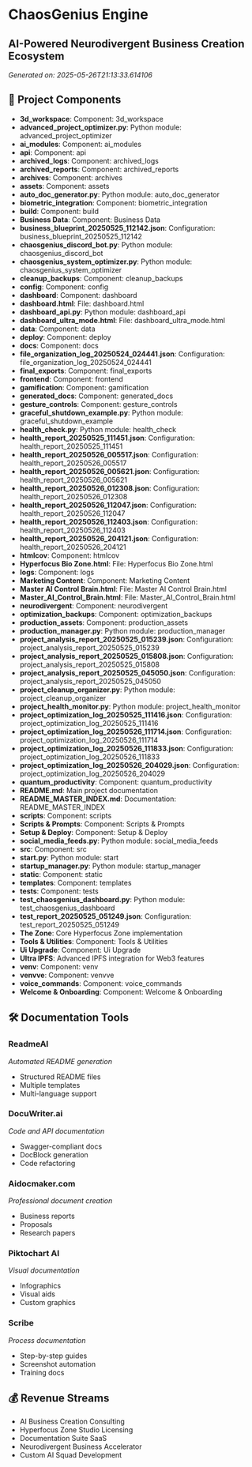 # ChaosGenius Engine
## AI-Powered Neurodivergent Business Creation Ecosystem

*Generated on: 2025-05-26T21:13:33.614106*

## 🎯 Project Components

- **3d_workspace**: Component: 3d_workspace
- **advanced_project_optimizer.py**: Python module: advanced_project_optimizer
- **ai_modules**: Component: ai_modules
- **api**: Component: api
- **archived_logs**: Component: archived_logs
- **archived_reports**: Component: archived_reports
- **archives**: Component: archives
- **assets**: Component: assets
- **auto_doc_generator.py**: Python module: auto_doc_generator
- **biometric_integration**: Component: biometric_integration
- **build**: Component: build
- **Business Data**: Component: Business Data
- **business_blueprint_20250525_112142.json**: Configuration: business_blueprint_20250525_112142
- **chaosgenius_discord_bot.py**: Python module: chaosgenius_discord_bot
- **chaosgenius_system_optimizer.py**: Python module: chaosgenius_system_optimizer
- **cleanup_backups**: Component: cleanup_backups
- **config**: Component: config
- **dashboard**: Component: dashboard
- **dashboard.html**: File: dashboard.html
- **dashboard_api.py**: Python module: dashboard_api
- **dashboard_ultra_mode.html**: File: dashboard_ultra_mode.html
- **data**: Component: data
- **deploy**: Component: deploy
- **docs**: Component: docs
- **file_organization_log_20250524_024441.json**: Configuration: file_organization_log_20250524_024441
- **final_exports**: Component: final_exports
- **frontend**: Component: frontend
- **gamification**: Component: gamification
- **generated_docs**: Component: generated_docs
- **gesture_controls**: Component: gesture_controls
- **graceful_shutdown_example.py**: Python module: graceful_shutdown_example
- **health_check.py**: Python module: health_check
- **health_report_20250525_111451.json**: Configuration: health_report_20250525_111451
- **health_report_20250526_005517.json**: Configuration: health_report_20250526_005517
- **health_report_20250526_005621.json**: Configuration: health_report_20250526_005621
- **health_report_20250526_012308.json**: Configuration: health_report_20250526_012308
- **health_report_20250526_112047.json**: Configuration: health_report_20250526_112047
- **health_report_20250526_112403.json**: Configuration: health_report_20250526_112403
- **health_report_20250526_204121.json**: Configuration: health_report_20250526_204121
- **htmlcov**: Component: htmlcov
- **Hyperfocus Bio Zone.html**: File: Hyperfocus Bio Zone.html
- **logs**: Component: logs
- **Marketing Content**: Component: Marketing Content
- **Master AI Control Brain.html**: File: Master AI Control Brain.html
- **Master_AI_Control_Brain.html**: File: Master_AI_Control_Brain.html
- **neurodivergent**: Component: neurodivergent
- **optimization_backups**: Component: optimization_backups
- **production_assets**: Component: production_assets
- **production_manager.py**: Python module: production_manager
- **project_analysis_report_20250525_015239.json**: Configuration: project_analysis_report_20250525_015239
- **project_analysis_report_20250525_015808.json**: Configuration: project_analysis_report_20250525_015808
- **project_analysis_report_20250525_045050.json**: Configuration: project_analysis_report_20250525_045050
- **project_cleanup_organizer.py**: Python module: project_cleanup_organizer
- **project_health_monitor.py**: Python module: project_health_monitor
- **project_optimization_log_20250525_111416.json**: Configuration: project_optimization_log_20250525_111416
- **project_optimization_log_20250526_111714.json**: Configuration: project_optimization_log_20250526_111714
- **project_optimization_log_20250526_111833.json**: Configuration: project_optimization_log_20250526_111833
- **project_optimization_log_20250526_204029.json**: Configuration: project_optimization_log_20250526_204029
- **quantum_productivity**: Component: quantum_productivity
- **README.md**: Main project documentation
- **README_MASTER_INDEX.md**: Documentation: README_MASTER_INDEX
- **scripts**: Component: scripts
- **Scripts & Prompts**: Component: Scripts & Prompts
- **Setup & Deploy**: Component: Setup & Deploy
- **social_media_feeds.py**: Python module: social_media_feeds
- **src**: Component: src
- **start.py**: Python module: start
- **startup_manager.py**: Python module: startup_manager
- **static**: Component: static
- **templates**: Component: templates
- **tests**: Component: tests
- **test_chaosgenius_dashboard.py**: Python module: test_chaosgenius_dashboard
- **test_report_20250525_051249.json**: Configuration: test_report_20250525_051249
- **The Zone**: Core Hyperfocus Zone implementation
- **Tools & Utilities**: Component: Tools & Utilities
- **Ui Upgrade**: Component: Ui Upgrade
- **Ultra IPFS**: Advanced IPFS integration for Web3 features
- **venv**: Component: venv
- **venvve**: Component: venvve
- **voice_commands**: Component: voice_commands
- **Welcome & Onboarding**: Component: Welcome & Onboarding

## 🛠️ Documentation Tools

### ReadmeAI
*Automated README generation*

- Structured README files
- Multiple templates
- Multi-language support

### DocuWriter.ai
*Code and API documentation*

- Swagger-compliant docs
- DocBlock generation
- Code refactoring

### Aidocmaker.com
*Professional document creation*

- Business reports
- Proposals
- Research papers

### Piktochart AI
*Visual documentation*

- Infographics
- Visual aids
- Custom graphics

### Scribe
*Process documentation*

- Step-by-step guides
- Screenshot automation
- Training docs

## 💰 Revenue Streams

- AI Business Creation Consulting
- Hyperfocus Zone Studio Licensing
- Documentation Suite SaaS
- Neurodivergent Business Accelerator
- Custom AI Squad Development
